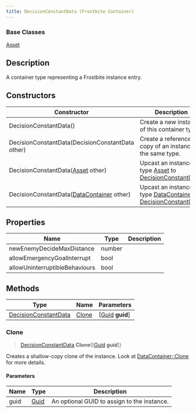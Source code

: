 ```yaml
---
title: DecisionConstantData (Frostbite Container)
---
```

### Base Classes

[Asset](Asset)

## Description

A container type representing a Frostbite instance entry.

## Constructors

| Constructor                                                                     | Description                                                                                                                     |
| ------------------------------------------------------------------------------- | ------------------------------------------------------------------------------------------------------------------------------- |
| DecisionConstantData()                                                          | Create a new instance of this container type.                                                                                   |
| DecisionConstantData(DecisionConstantData other)                                | Create a reference copy of an instance of the same type.                                                                        |
| DecisionConstantData([Asset](Asset) other)                                      | Upcast an instance of type [Asset](Asset) to [DecisionConstantData](DecisionConstantData).                                      |
| DecisionConstantData([DataContainer](/vext/ref/cls/shr/datacontainer) other) | Upcast an instance of type [DataContainer](/vext/ref/cls/shr/datacontainer) to [DecisionConstantData](DecisionConstantData). |

## Properties

| Name                           | Type   | Description |
| ------------------------------ | ------ | ----------- |
| newEnemyDecideMaxDistance      | number |             |
| allowEmergencyGoalInterrupt    | bool   |             |
| allowUninterruptibleBehaviours | bool   |             |

## Methods

| Type                                         | Name            | Parameters                                     |
| -------------------------------------------- | --------------- | ---------------------------------------------- |
| [DecisionConstantData](DecisionConstantData) | [Clone](#clone) | \[[Guid](/vext/ref/cls/shr/guid) **guid**\] |

### Clone

> [DecisionConstantData](DecisionConstantData) **Clone**(\[[Guid](/vext/ref/cls/shr/guid) **guid**\])

Creates a shallow-copy clone of the instance. Look at [DataContainer::Clone](/vext/ref/cls/shr/datacontainer#clone) for more details.

#### Parameters

| Name | Type         | Description                                 |
| ---- | ------------ | ------------------------------------------- |
| guid | [Guid](Guid) | An optional GUID to assign to the instance. |
